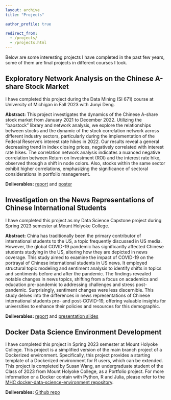 ```yaml
---
layout: archive
title: "Projects"

author_profile: true

redirect_from: 
  - /projects/
  - /projects.html
---
```


Below are some interesting projects I have completed in the past few years, some of them are final projects in different courses I took. 

## Exploratory Network Analysis on the Chinese A-share Stock Market

I have completed this project during the Data Mining (SI 671) course at University of Michigan in Fall 2023 with Junyi Deng. 

**Abstract:** This project investigates the dynamics of the Chinese A-share stock market from January 2021 to December 2022. Utilizing the “baostock” library and network analysis, we explore the relationships between stocks and the dynamic of the stock correlation network across different industry sectors, particularly during the implementation of the Federal Reserve’s interest rate hikes in 2022. Our results reveal a general decreasing trend in index closing prices, negatively correlated with interest rate hikes. The correlation network analysis indicates a nuanced negative correlation between Return on Investment (ROI) and the interest rate hike, observed through a shift in node colors. Also, stocks within the same sector exhibit higher correlations, emphasizing the significance of sectoral considerations in portfolio management.

**Deliverables:** [report](files/SI671_report.pdf) and [poster](files/SI671_poster.pdf) 

## Investigation on the News Representations of Chinese International Students

I have completed this project as my Data Science Capstone project during Spring 2023 semester at Mount Holyoke College. 

**Abstract:** China has traditionally been the primary contributor of international students to the US, a topic frequently discussed in US media. However, the global COVID-19 pandemic has significantly affected Chinese students studying in the US, altering how they are depicted in news coverage. This study aimed to examine the impact of COVID-19 on the portrayal of Chinese international students in US news. It employed structural topic modeling and sentiment analysis to identify shifts in topics and sentiments before and after the pandemic. The findings revealed notable changes in news topics, shifting from a focus on academics and education pre-pandemic to addressing challenges and stress post-pandemic. Surprisingly, sentiment changes were less discernible. This study delves into the differences in news representations of Chinese international students pre- and post-COVID-19, offering valuable insights for universities to enhance their policies and resources for this demographic.

**Deliverables:** [report](files/DS_capstone_report.pdf) and [presentation slides](files/DS_capstone_slides.pdf) 

## Docker Data Science Environment Development

I have completed this project in Spring 2023 semester at Mount Holyoke College. This project is a simplified version of the main branch project of a Dockerized environment. Specifically, this project provides a starting template of a Dockerized environment for R users, which can be extended. This project is completed by Susan Wang, an undergraduate student of the Class of 2023 from Mount Holyoke College, as a Portfolio project. For more information or a Docker contain with Python, R and Julia, please refer to the [MHC docker-data-science-environment repository](https://github.com/mtholyoke/docker-data-science-environment).

**Deliverables:** [Github repo](https://github.com/wang264y/docker-data-science-environment)
